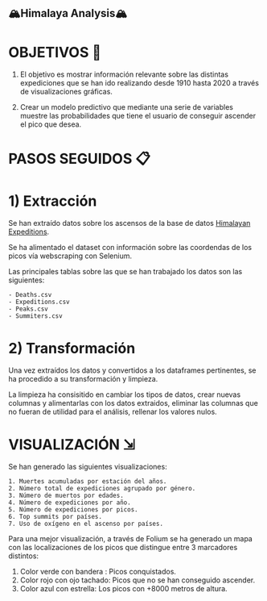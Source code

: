 ## 🏔️Himalaya Analysis🏔️

#  OBJETIVOS 🎯 

1. El objetivo es mostrar información relevante sobre las distintas expediciones que se han ido realizando desde 1910 hasta 2020 a través de visualizaciones gráficas.

2. Crear un modelo predictivo que mediante una serie de variables muestre las probabilidades que tiene el usuario de conseguir ascender el pico que desea. 




#  PASOS SEGUIDOS 📋

# 1) Extracción 

Se han extraído datos sobre los ascensos de la base de datos [Himalayan Expeditions](https://www.kaggle.com/datasets/raskoshik/himalayan-expeditions).

Se ha alimentado el dataset con información sobre las coordendas de los picos vía webscraping con Selenium.

Las principales tablas sobre las que se han trabajado los datos son las siguientes:

    - Deaths.csv
    - Expeditions.csv
    - Peaks.csv
    - Summiters.csv

# 2) Transformación 

Una vez extraídos los datos y convertidos a los dataframes pertinentes, se ha procedido a su transformación y limpieza.

La limpieza ha consisitido en cambiar los tipos de datos, crear nuevas columnas y alimentarlas con los datos extraidos, eliminar las columnas que no fueran de utilidad para el análisis, rellenar los valores nulos.






# VISUALIZACIÓN ⇲

Se han generado las siguientes visualizaciones:
  
    1. Muertes acumuladas por estación del años.
    2. Número total de expediciones agrupado por género.
    3. Número de muertos por edades.
    4. Número de expediciones por año.
    5. Número de expediciones por picos.
    6. Top summits por países.
    7. Uso de oxígeno en el ascenso por países.

Para una mejor visualización, a través de Folium se ha generado un mapa con las localizaciones de los picos que distingue entre 3 marcadores distintos:

   1. Color verde con bandera :  Picos conquistados.
   2. Color rojo con ojo tachado:  Picos que no se han conseguido ascender.
   3. Color azul con estrella: Los picos con +8000 metros de altura.


